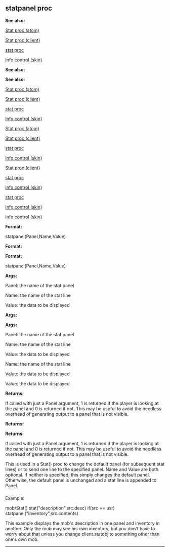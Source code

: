 

 statpanel proc
----------------




**See also:** 


[Stat proc (atom)](#/atom/proc/Stat) 

[Stat proc (client)](#/client/proc/Stat) 

[stat proc](#/proc/stat) 

[Info control (skin)](#/{skin}/control/info) 






**See also:** 

**See also:**

[Stat proc (atom)](#/atom/proc/Stat) 

[Stat proc (client)](#/client/proc/Stat) 

[stat proc](#/proc/stat) 

[Info control (skin)](#/{skin}/control/info) 




[Stat proc (atom)](#/atom/proc/Stat)

[Stat proc (client)](#/client/proc/Stat) 

[stat proc](#/proc/stat) 

[Info control (skin)](#/{skin}/control/info) 



[Stat proc (client)](#/client/proc/Stat)

[stat proc](#/proc/stat) 

[Info control (skin)](#/{skin}/control/info) 


[stat proc](#/proc/stat)

[Info control (skin)](#/{skin}/control/info) 

[Info control (skin)](#/{skin}/control/info)


**Format:** 


 statpanel(Panel,Name,Value)
 


**Format:** 

**Format:**

 statpanel(Panel,Name,Value)



**Args:** 


 Panel: the name of the stat panel
 
 Name: the name of the stat line
 
 Value: the data to be displayed
 




**Args:** 

**Args:**

 Panel: the name of the stat panel
 
 Name: the name of the stat line
 
 Value: the data to be displayed
 



 Name: the name of the stat line
 
 Value: the data to be displayed
 


 Value: the data to be displayed



**Returns:** 


 If called with just a Panel argument, 1 is returned if the player is
 looking at the panel and 0 is returned if not. This may be useful to
 avoid the needless overhead of generating output to a panel that is not
 visible.
 


**Returns:** 

**Returns:**

 If called with just a Panel argument, 1 is returned if the player is
 looking at the panel and 0 is returned if not. This may be useful to
 avoid the needless overhead of generating output to a panel that is not
 visible.


 This is used in a Stat() proc to change the default panel (for subsequent
stat lines) or to send one line to the specified panel. Name and Value are
both optional. If neither is specified, this simply changes the default
panel. Otherwise, the default panel is unchanged and a stat line is
appended to Panel.



### 
 Example:



 mob/Stat()
 stat("description",src.desc)
 if(src == usr) statpanel("inventory",src.contents)


 This example displays the mob's description in one panel and inventory in
another. Only the mob may see his own inventory, but you don't have to worry
about that unless you change client.statobj to something other than one's own
mob.





---


